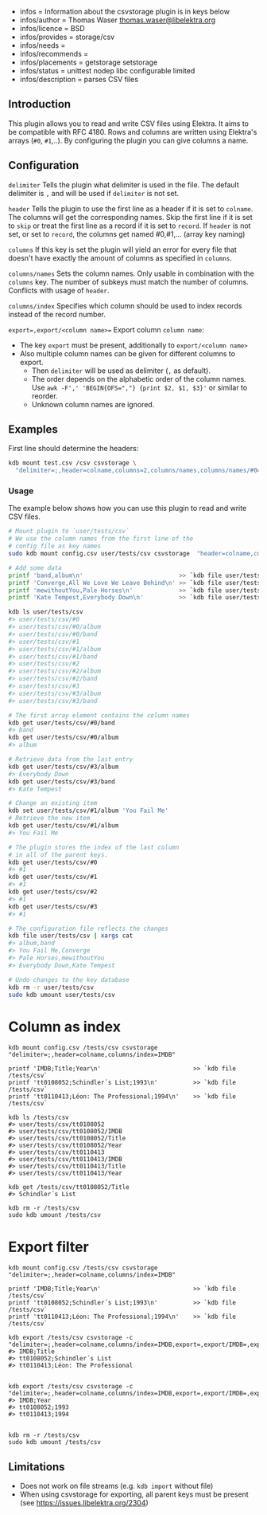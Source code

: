 - infos = Information about the csvstorage plugin is in keys below
- infos/author = Thomas Waser <thomas.waser@libelektra.org>
- infos/licence = BSD
- infos/provides = storage/csv
- infos/needs =
- infos/recommends =
- infos/placements = getstorage setstorage
- infos/status = unittest nodep libc configurable limited
- infos/description = parses CSV files

## Introduction

This plugin allows you to read and write CSV files using Elektra.
It aims to be compatible with RFC 4180.
Rows and columns are written using Elektra's arrays (`#0`, `#1`,..).
By configuring the plugin you can give columns a name.

## Configuration

`delimiter`
Tells the plugin what delimiter is used in the file.
The default delimiter is `,` and will be used if `delimiter` is not set.

`header`
Tells the plugin to use the first line as a header if it is set to `colname`.
The columns will get the corresponding names.
Skip the first line if it is set to `skip` or treat the first line as a record if it is set to `record`.
If `header` is not set, or set to `record`, the columns get named #0,#1,... (array key naming)

`columns`
If this key is set the plugin will yield an error for every file that doesn't have exactly the amount of columns as specified in `columns`.

`columns/names`
Sets the column names. Only usable in combination with the `columns` key. The number of subkeys must match the number of columns.
Conflicts with usage of `header`.

`columns/index`
Specifies which column should be used to index records instead of the record number.

`export=,export/<column name>=`
Export column `column name`:

- The key `export` must be present, additionally to `export/<column name>`
- Also multiple column names can be given for different columns to export.
  - Then `delimiter` will be used as delimiter (`,` as default).
  - The order depends on the alphabetic order of the column names.
    Use `awk -F',' 'BEGIN{OFS=","} {print $2, $1, $3}'` or similar to reorder.
  - Unknown column names are ignored.

## Examples

First line should determine the headers:

```bash
kdb mount test.csv /csv csvstorage \
  "delimiter=;,header=colname,columns=2,columns/names,columns/names/#0=col0Name,columns/names/#1=col1Name"
```

### Usage

The example below shows how you can use this plugin to read and write CSV files.

```sh
# Mount plugin to `user/tests/csv`
# We use the column names from the first line of the
# config file as key names
sudo kdb mount config.csv user/tests/csv csvstorage  "header=colname,columns/names/#0=col0Name,columns/names/#1=col1Name"

# Add some data
printf 'band,album\n'                           >> `kdb file user/tests/csv`
printf 'Converge,All We Love We Leave Behind\n' >> `kdb file user/tests/csv`
printf 'mewithoutYou,Pale Horses\n'             >> `kdb file user/tests/csv`
printf 'Kate Tempest,Everybody Down\n'          >> `kdb file user/tests/csv`

kdb ls user/tests/csv
#> user/tests/csv/#0
#> user/tests/csv/#0/album
#> user/tests/csv/#0/band
#> user/tests/csv/#1
#> user/tests/csv/#1/album
#> user/tests/csv/#1/band
#> user/tests/csv/#2
#> user/tests/csv/#2/album
#> user/tests/csv/#2/band
#> user/tests/csv/#3
#> user/tests/csv/#3/album
#> user/tests/csv/#3/band

# The first array element contains the column names
kdb get user/tests/csv/#0/band
#> band
kdb get user/tests/csv/#0/album
#> album

# Retrieve data from the last entry
kdb get user/tests/csv/#3/album
#> Everybody Down
kdb get user/tests/csv/#3/band
#> Kate Tempest

# Change an existing item
kdb set user/tests/csv/#1/album 'You Fail Me'
# Retrieve the new item
kdb get user/tests/csv/#1/album
#> You Fail Me

# The plugin stores the index of the last column
# in all of the parent keys.
kdb get user/tests/csv/#0
#> #1
kdb get user/tests/csv/#1
#> #1
kdb get user/tests/csv/#2
#> #1
kdb get user/tests/csv/#3
#> #1

# The configuration file reflects the changes
kdb file user/tests/csv | xargs cat
#> album,band
#> You Fail Me,Converge
#> Pale Horses,mewithoutYou
#> Everybody Down,Kate Tempest

# Undo changes to the key database
kdb rm -r user/tests/csv
sudo kdb umount user/tests/csv
```

# Column as index

```
kdb mount config.csv /tests/csv csvstorage "delimiter=;,header=colname,columns/index=IMDB"

printf 'IMDB;Title;Year\n'                          >> `kdb file /tests/csv`
printf 'tt0108052;Schindler´s List;1993\n'          >> `kdb file /tests/csv`
printf 'tt0110413;Léon: The Professional;1994\n'    >> `kdb file /tests/csv`

kdb ls /tests/csv
#> user/tests/csv/tt0108052
#> user/tests/csv/tt0108052/IMDB
#> user/tests/csv/tt0108052/Title
#> user/tests/csv/tt0108052/Year
#> user/tests/csv/tt0110413
#> user/tests/csv/tt0110413/IMDB
#> user/tests/csv/tt0110413/Title
#> user/tests/csv/tt0110413/Year

kdb get /tests/csv/tt0108052/Title
#> Schindler´s List

kdb rm -r /tests/csv
sudo kdb umount /tests/csv

```

# Export filter

```
kdb mount config.csv /tests/csv csvstorage "delimiter=;,header=colname,columns/index=IMDB"

printf 'IMDB;Title;Year\n'                          >> `kdb file /tests/csv`
printf 'tt0108052;Schindler´s List;1993\n'          >> `kdb file /tests/csv`
printf 'tt0110413;Léon: The Professional;1994\n'    >> `kdb file /tests/csv`

kdb export /tests/csv csvstorage -c "delimiter=;,header=colname,columns/index=IMDB,export=,export/IMDB=,export/Title="
#> IMDB;Title
#> tt0108052;Schindler´s List
#> tt0110413;Léon: The Professional


kdb export /tests/csv csvstorage -c "delimiter=;,header=colname,columns/index=IMDB,export=,export/IMDB=,export/Year="
#> IMDB;Year
#> tt0108052;1993
#> tt0110413;1994


kdb rm -r /tests/csv
sudo kdb umount /tests/csv

```

## Limitations

- Does not work on file streams (e.g. `kdb import` without file)
- When using csvstorage for exporting, all parent keys must be present
  (see https://issues.libelektra.org/2304)
